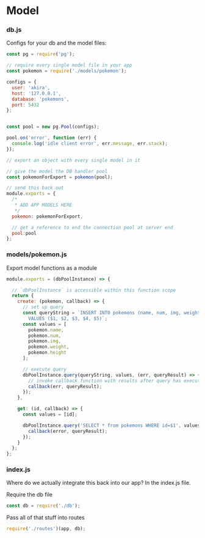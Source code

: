 # Model

### db.js
Configs for your db and the model files:

```js
const pg = require('pg');

// require every single model file in your app
const pokemon = require('./models/pokemon');

configs = {
  user: 'akira',
  host: '127.0.0.1',
  database: 'pokemons',
  port: 5432
};


const pool = new pg.Pool(configs);

pool.on('error', function (err) {
  console.log('idle client error', err.message, err.stack);
});

// export an object with every single model in it

// give the model the DB handler pool
const pokemonForExport = pokemon(pool);

// send this back out
module.exports = {
  /*
   * ADD APP MODELS HERE
   */
  pokemon: pokemonForExport,

  // get a reference to end the connection pool at server end
  pool:pool
};
```

### models/pokemon.js

Export model functions as a module
```js
module.exports = (dbPoolInstance) => {

  // `dbPoolInstance` is accessible within this function scope
  return {
    create: (pokemon, callback) => {
      // set up query
      const queryString = `INSERT INTO pokemons (name, num, img, weight, height)
        VALUES ($1, $2, $3, $4, $5)`;
      const values = [
        pokemon.name,
        pokemon.num,
        pokemon.img,
        pokemon.weight,
        pokemon.height
      ];

      // execute query
      dbPoolInstance.query(queryString, values, (err, queryResult) => {
        // invoke callback function with results after query has executed
        callback(err, queryResult);
      });
    },

    get: (id, callback) => {
      const values = [id];

      dbPoolInstance.query('SELECT * from pokemons WHERE id=$1', values, (error, queryResult) => {
        callback(error, queryResult);
      });
    }
  };
};
```



### index.js

Where do we actually integrate this back into our app? In the index.js file.

Require the db file
```js
const db = require('./db');
```

Pass all of that stuff into routes
```js
require('./routes')(app, db);
```
